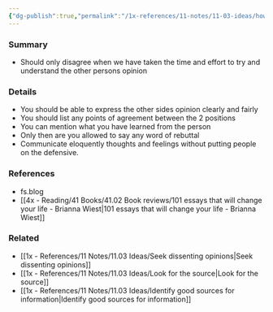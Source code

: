 ```yaml
---
{"dg-publish":true,"permalink":"/1x-references/11-notes/11-03-ideas/how-to-argue-and-disagree/","title":"How to argue and disagree","created":"2022-11-14T21:33:31.000+03:00","updated":"2024-02-14T20:18:30.502+03:00"}
---
```



### Summary
- Should only disagree when we  have taken the time and effort to try and understand the other persons opinion 

### Details
- You should be able to express the other sides opinion clearly and fairly
- You should list any points of agreement between the 2 positions
- You can mention what you have learned from the person
- Only then are you allowed to say any word of rebuttal
- Communicate eloquently thoughts and feelings without putting people on the defensive.

### References
- fs.blog
- [[4x - Reading/41 Books/41.02 Book reviews/101 essays that will change your life - Brianna Wiest\|101 essays that will change your life - Brianna Wiest]]

### Related
- [[1x - References/11 Notes/11.03 Ideas/Seek dissenting opinions\|Seek dissenting opinions]]
- [[1x - References/11 Notes/11.03 Ideas/Look for the source\|Look for the source]]
- [[1x - References/11 Notes/11.03 Ideas/Identify good sources for information\|Identify good sources for information]]